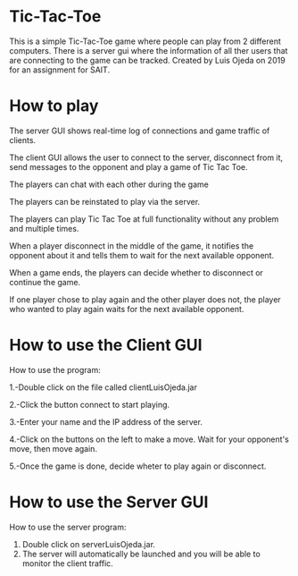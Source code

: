 # Tic-Tac-Toe
This is a simple Tic-Tac-Toe game where people can play from 2 different computers. There is a server gui where the information of all ther users that are connecting to the game can be tracked. 
Created by Luis Ojeda on 2019 for an assignment for SAIT.

# How to play
The server GUI shows real-time log of connections and game traffic of clients.

The client GUI allows the user to connect to the server, disconnect from it, send messages to the opponent and play a game of Tic Tac Toe.

The players can chat with each other during the game

The players can be reinstated to play via the server.

The players can play Tic Tac Toe at full functionality without any problem and multiple times.

When a player disconnect in the middle of the game, it notifies the opponent about it and tells them to wait for the next available opponent.

When a game ends, the players can decide whether to disconnect or continue the game. 

If one player chose to play again and the other player does not, the player who wanted to play again waits for the next available opponent.

# How to use the Client GUI
How to use the program:

1.-Double click on the file called clientLuisOjeda.jar

2.-Click the button connect to start playing.

3.-Enter your name and the IP address of the server.

4.-Click on the buttons on the left to make a move. Wait for your opponent's move, then move again.

5.-Once the game is done, decide wheter to play again or disconnect.

# How to use the Server GUI
How to use the server program:

1. Double click on serverLuisOjeda.jar.
2. The server will automatically be launched and you will be able to monitor the client traffic.
